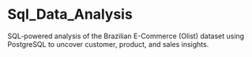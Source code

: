 # Sql_Data_Analysis
 SQL-powered analysis of the Brazilian E-Commerce (Olist) dataset using PostgreSQL to uncover customer, product, and sales insights.

